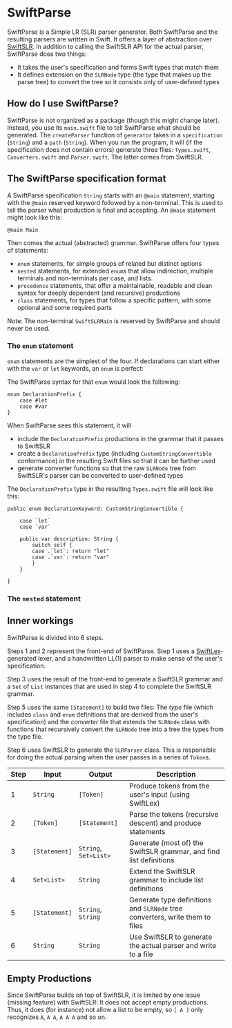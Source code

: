 # SwiftParse

SwiftParse is a Simple LR (SLR) parser generator. Both SwiftParse and the resulting parsers are written in Swift. It offers a layer of abstraction over [SwiftSLR](https://github.com/Fleli/SwiftSLR). In addition to calling the SwiftSLR API for the actual parser, SwiftParse does two things:
- It takes the user's specification and forms Swift types that match them
- It defines extension on the `SLRNode` type (the type that makes up the parse tree) to convert the tree so it consists only of user-defined types

## How do I use SwiftParse?

SwiftParse is not organized as a package (though this might change later). Instead, you use its `main.swift` file to tell SwiftParse what should be generated. The `createParser` function of `generator` takes in a `specification` (`String`) and a `path` (`String`). When you run the program, it will (if the specification does not contain errors) generate three files: `Types.swift`, `Converters.swift` and `Parser.swift`. The latter comes from SwiftSLR.

## The SwiftParse specification format

A SwiftParse specification `String` starts with an `@main` statement, starting with the `@main` reserved keyword followed by a non-terminal. This is used to tell the parser what production is final and accepting. An `@main` statement might look like this:

```
@main Main
```

Then comes the actual (abstracted) grammar. SwiftParse offers four types of statements:
- `enum` statements, for simple groups of related but distinct options
- `nested` statements, for extended `enum`s that allow indirection, multiple terminals and non-terminals per case, and lists.
- `precedence` statements, that offer a maintainable, readable and clean syntax for deeply dependent (and recursive) productions
- `class` statements, for types that follow a specific pattern, with some optional and some required parts

Note: The non-terminal `SwiftSLRMain` is reserved by SwiftParse and should never be used. 

### The `enum` statement

`enum` statements are the simplest of the four. If declarations can start either with the `var` or `let` keywords, an `enum` is perfect:

The SwiftParse syntax for that `enum` would look the following:
```
enum DeclarationPrefix {
    case #let
    case #var
}
```

When SwiftParse sees this statement, it will
- include the `DeclarationPrefix` productions in the grammar that it passes to SwiftSLR
- create a `DeclarationPrefix` type (including `CustomStringConvertible` conformance) in the resulting Swift files so that it can be further used
- generate converter functions so that the raw `SLRNode` tree from SwiftSLR's parser can be converted to user-defined types

The `DeclarationPrefix` type in the resulting `Types.swift` file will look like this:
```
public enum DeclarationKeyword: CustomStringConvertible {
	
    case `let`
    case `var`
	
    public var description: String {
    	switch self {
    	case .`let`: return "let"
    	case .`var`: return "var"
    	}
    }
    
}
```

### The `nested` statement

## Inner workings

SwiftParse is divided into 6 steps.

Steps 1 and 2 represent the front-end of SwiftParse. Step 1 uses a [SwiftLex](https://github.com/Fleli/SwiftLex)-generated lexer, and a handwritten LL(1) parser to make sense of the user's specification.

Step 3 uses the result of the front-end to generate a SwiftSLR grammar and a `Set` of `List` instances that are used in step 4 to complete the SwiftSLR grammar.

Step 5 uses the same `[Statement]` to build two files: The _type_ file (which includes `class` and `enum` definitions that are derived from the user's specification) and the
_converter_ file that extends the `SLRNode` class with functions that recursively convert the `SLRNode` tree into a tree the types from the type file.

Step 6 uses SwiftSLR to generate the `SLRParser` class. This is responsible for doing the actual parsing when the user passes in a series of `Token`s.


 Step   | Input             | Output                | Description 
--------|-------------------|-----------------------|------------
1       | `String`          | `[Token]`             | Produce tokens from the user's input (using SwiftLex) 
2       | `[Token]`         | `[Statement]`         | Parse the tokens (recursive descent) and produce statements 
3       | `[Statement]`     | `String`, `Set<List>` | Generate (most of) the SwiftSLR grammar, and find list definitions
4       | `Set<List>`       | `String`              | Extend the SwiftSLR grammar to include list definitions
5       | `[Statement]`     | `String`, `String`    | Generate type definitions and `SLRNode` tree converters, write them to files
6       | `String`          | `String`              | Use SwiftSLR to generate the actual parser and write to a file

## Empty Productions

Since SwiftParse builds on top of SwiftSLR, it is limited by one issue (missing feature) with SwiftSLR: It does not accept empty productions. Thus, it does (for instance) not allow a list to be empty, so `[ A ]` only recognizes `A`, `A A`, `A A A` and so on. 
